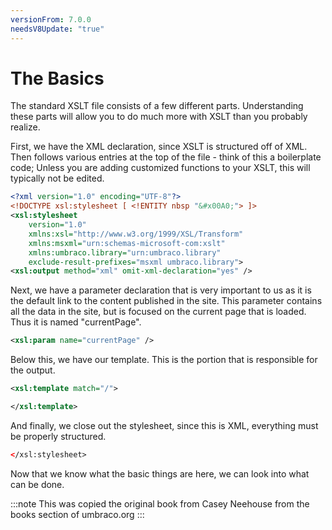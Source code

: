 ```yaml
---
versionFrom: 7.0.0
needsV8Update: "true"
---
```


# The Basics
The standard XSLT file consists of a few different parts. Understanding these parts will allow you to do much more with XSLT than you probably realize.

First, we have the XML declaration, since XSLT is structured off of XML. Then follows various entries at the top of the file - think of this a boilerplate code; Unless you are adding customized functions to your XSLT, this will typically not be edited.

```xml
<?xml version="1.0" encoding="UTF-8"?>
<!DOCTYPE xsl:stylesheet [ <!ENTITY nbsp "&#x00A0;"> ]>
<xsl:stylesheet
    version="1.0"
    xmlns:xsl="http://www.w3.org/1999/XSL/Transform"
    xmlns:msxml="urn:schemas-microsoft-com:xslt"
    xmlns:umbraco.library="urn:umbraco.library"
    exclude-result-prefixes="msxml umbraco.library">
<xsl:output method="xml" omit-xml-declaration="yes" />
```

Next, we have a parameter declaration that is very important to us as it is the default link to the content published in the site.  This parameter contains all the data in the site, but is focused on the current page that is loaded.  Thus it is named "currentPage".

```xml
<xsl:param name="currentPage" />
```

Below this, we have our template.  This is the portion that is responsible for the output.

```xml
<xsl:template match="/">

</xsl:template>
```

And finally, we close out the stylesheet, since this is XML, everything must be properly structured.

```xml
</xsl:stylesheet>
```

Now that we know what the basic things are here, we can look into what can be done.

:::note
This was copied the original book from Casey Neehouse from the books section of umbraco.org
:::
